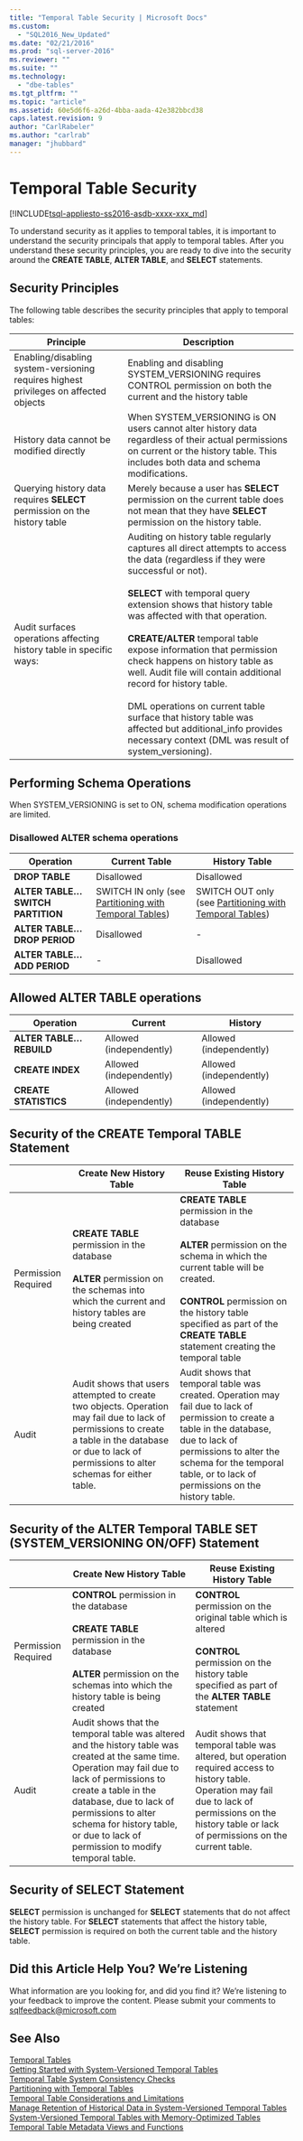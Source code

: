 ```yaml
---
title: "Temporal Table Security | Microsoft Docs"
ms.custom: 
  - "SQL2016_New_Updated"
ms.date: "02/21/2016"
ms.prod: "sql-server-2016"
ms.reviewer: ""
ms.suite: ""
ms.technology: 
  - "dbe-tables"
ms.tgt_pltfrm: ""
ms.topic: "article"
ms.assetid: 60e5d6f6-a26d-4bba-aada-42e382bbcd38
caps.latest.revision: 9
author: "CarlRabeler"
ms.author: "carlrab"
manager: "jhubbard"
---
```

# Temporal Table Security
[!INCLUDE[tsql-appliesto-ss2016-asdb-xxxx-xxx_md](../../includes/tsql-appliesto-ss2016-asdb-xxxx-xxx-md.md)]

  To understand security as it applies to temporal tables, it is important to understand the security principals that apply to temporal tables. After you understand these security principles, you are ready to dive into the security around the **CREATE TABLE**, **ALTER TABLE**, and **SELECT** statements.  
  
## Security Principles  
 The following table describes the security principles that apply to temporal tables:  
  
|Principle|Description|  
|---------------|-----------------|  
|Enabling/disabling system-versioning requires highest privileges on affected objects|Enabling and disabling SYSTEM_VERSIONING requires CONTROL permission on both the current and the history table|  
|History data cannot be modified directly|When SYSTEM_VERSIONING is ON users cannot alter history data regardless of their actual permissions on current or the history table. This includes both data and schema modifications.|  
|Querying history data requires **SELECT** permission on the history table|Merely because a user has **SELECT** permission on the current table does not mean that they have **SELECT** permission on the history table.|  
|Audit surfaces operations affecting history table in specific ways:|Auditing on history table regularly captures all direct attempts to access the data (regardless if they were successful or not).<br /><br /> **SELECT** with temporal query extension shows that history table was affected with that operation.<br /><br /> **CREATE/ALTER** temporal table expose information that permission check happens on history table as well. Audit file will contain additional record for history table.<br /><br /> DML operations on current table surface that history table was affected but additional_info provides necessary context (DML was result of system_versioning).|  
  
## Performing Schema Operations  
 When SYSTEM_VERSIONING is set to ON, schema modification operations are limited.  
  
### Disallowed ALTER schema operations  
  
|Operation|Current Table|History Table|  
|---------------|-------------------|-------------------|  
|**DROP TABLE**|Disallowed|Disallowed|  
|**ALTER TABLE…SWITCH PARTITION**|SWITCH IN only (see [Partitioning with Temporal Tables](../../relational-databases/tables/partitioning-with-temporal-tables.md))|SWITCH OUT only (see [Partitioning with Temporal Tables](../../relational-databases/tables/partitioning-with-temporal-tables.md))|  
|**ALTER TABLE…DROP PERIOD**|Disallowed|-|  
|**ALTER TABLE…ADD PERIOD**|-|Disallowed|  
  
## Allowed ALTER TABLE operations  
  
|Operation|Current|History|  
|---------------|-------------|-------------|  
|**ALTER TABLE…REBUILD**|Allowed (independently)|Allowed (independently)|  
|**CREATE INDEX**|Allowed (independently)|Allowed (independently)|  
|**CREATE STATISTICS**|Allowed (independently)|Allowed (independently)|  
  
## Security of the CREATE Temporal TABLE Statement  
  
||Create New History Table|Reuse Existing History Table|  
|-|------------------------------|----------------------------------|  
|Permission Required|**CREATE TABLE** permission in the database<br /><br /> **ALTER** permission on the schemas into which the current and history tables are being created|**CREATE TABLE** permission in the database<br /><br /> **ALTER** permission on the schema in which the current table will be created.<br /><br /> **CONTROL** permission on the history table specified as part of the **CREATE TABLE** statement creating the temporal table|  
|Audit|Audit shows that users attempted to create two objects. Operation may fail due to lack of permissions to create a table in the database or due to lack of permissions to alter schemas for either table.|Audit shows that temporal table was created. Operation may fail due to lack of permission to create a table in the database, due to lack of permissions to alter the schema for the temporal table, or to lack of permissions on the history table.|  
  
## Security of the ALTER Temporal TABLE SET (SYSTEM_VERSIONING ON/OFF) Statement  
  
||Create New History Table|Reuse Existing History Table|  
|-|------------------------------|----------------------------------|  
|Permission Required|**CONTROL** permission in the database<br /><br /> **CREATE TABLE** permission in the database<br /><br /> **ALTER** permission on the schemas into which the history table is being created|**CONTROL** permission on the original table which is altered<br /><br /> **CONTROL** permission on the history table specified as part of the **ALTER TABLE** statement|  
|Audit|Audit shows that the temporal table was altered and the history table was created at the same time. Operation may fail due to lack of permissions to create a table in the database, due to lack of permissions to alter schema for history table, or due to lack of permission to modify temporal table.|Audit shows that temporal table was altered, but operation required access to history table. Operation may fail due to lack of permissions on the history table or lack of permissions on the current table.|  
  
## Security of SELECT Statement  
 **SELECT** permission is unchanged for **SELECT** statements that do not affect the history table. For **SELECT** statements that affect the history table, **SELECT** permission is required on both the current table and the history table.  
  
## Did this Article Help You? We’re Listening  
 What information are you looking for, and did you find it? We’re listening to your feedback to improve the content. Please submit your comments to [sqlfeedback@microsoft.com](mailto:sqlfeedback@microsoft.com?subject=Your%20feedback%20about%20the%20Temporal%20Table%20Security%20page)  
  
## See Also  
 [Temporal Tables](../../relational-databases/tables/temporal-tables.md)   
 [Getting Started with System-Versioned Temporal Tables](../../relational-databases/tables/getting-started-with-system-versioned-temporal-tables.md)   
 [Temporal Table System Consistency Checks](../../relational-databases/tables/temporal-table-system-consistency-checks.md)   
 [Partitioning with Temporal Tables](../../relational-databases/tables/partitioning-with-temporal-tables.md)   
 [Temporal Table Considerations and Limitations](../../relational-databases/tables/temporal-table-considerations-and-limitations.md)   
 [Manage Retention of Historical Data in System-Versioned Temporal Tables](../../relational-databases/tables/manage-retention-of-historical-data-in-system-versioned-temporal-tables.md)   
 [System-Versioned Temporal Tables with Memory-Optimized Tables](../../relational-databases/tables/system-versioned-temporal-tables-with-memory-optimized-tables.md)   
 [Temporal Table Metadata Views and Functions](../../relational-databases/tables/temporal-table-metadata-views-and-functions.md)  
  
  

